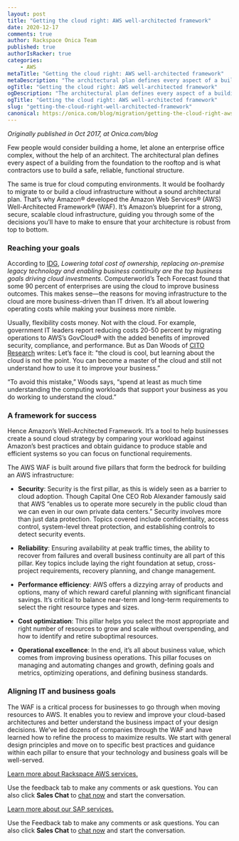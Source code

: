 ```yaml
---
layout: post
title: "Getting the cloud right: AWS well-architected framework"
date: 2020-12-17
comments: true
author: Rackspace Onica Team
published: true
authorIsRacker: true
categories:
    - AWS
metaTitle: "Getting the cloud right: AWS well-architected framework"
metaDescription: "The architectural plan defines every aspect of a building from the foundation to the rooftop, that is what the AWS well-architected framework does."
ogTitle: "Getting the cloud right: AWS well-architected framework"
ogDescription: "The architectural plan defines every aspect of a building from the foundation to the rooftop, that is what the AWS well-architected framework does."
ogTitle: "Getting the cloud right: AWS well-architected framework"
slug: "getting-the-cloud-right-well-architected-framework"
canonical: https://onica.com/blog/migration/getting-the-cloud-right-aws-well-architected-framework/
---
```


*Originally published in Oct 2017, at Onica.com/blog*

Few people would consider building a home, let alone an enterprise office
complex, without the help of an architect. The architectural plan defines every
aspect of a building from the foundation to the rooftop and is what contractors
use to build a safe, reliable, functional structure.

<!--more-->

The same is true for cloud computing environments. It would be foolhardy to
migrate to or build a cloud infrastructure without a sound architectural plan.
That’s why Amazon&reg; developed the Amazon Web Services&reg; (AWS)
Well-Architected Framework&reg; (WAF). It’s Amazon’s blueprint for a
strong, secure, scalable cloud infrastructure, guiding you through some of the
decisions you’ll have to make to ensure that your architecture is robust
from top to bottom.

### Reaching your goals

According to [IDG](https://www.idg.com/tools-for-marketers/2016-idg-enterprise-cloud-computing-survey/),
*Lowering total cost of ownership, replacing on-premise legacy technology and
enabling business continuity are the top business goals driving cloud investments.*
Computerworld’s Tech Forecast found that some 90 percent of enterprises are using
the cloud to improve business outcomes. This makes sense&mdash;the reasons for
moving infrastructure to the cloud are more business-driven than IT driven. It’s
all about lowering operating costs while making your business more nimble.

Usually, flexibility costs money. Not with the cloud. For example, government
IT leaders report reducing costs 20-50 percent by migrating operations to
AWS’s GovCloud&reg; with the added benefits of improved security, compliance, and
performance. But as Dan Woods of
[CITO Research](https://www.forbes.com/sites/danwoods/2016/02/23/avoiding-the-3-most-common-cloud-design-mistakes/#5f9faa2f6867)
writes: Let’s face it: "the cloud is cool, but learning about the cloud is not
the point. You can become a master of the cloud and still not understand how to use it to improve your business.”

“To avoid this mistake,” Woods says, “spend at least as much time understanding
the computing workloads that support your business as you do working to understand the cloud.”

### A framework for success

Hence Amazon’s Well-Architected Framework. It’s a tool to help businesses create
a sound cloud strategy by comparing your workload against Amazon’s best practices
and obtain guidance to produce stable and efficient systems so you can
focus on functional requirements.

The AWS WAF is built around five pillars that form the bedrock for
building an AWS infrastructure:

- **Security**: Security is the first pillar, as this is widely seen as a barrier to
  cloud adoption. Though Capital One CEO Rob Alexander famously said that
  AWS “enables us to operate more securely in the public cloud than we can
  even in our own private data centers.” Security involves more than just
  data protection. Topics covered include confidentiality, access control,
  system-level threat protection, and establishing controls to detect security events.

- **Reliability**: Ensuring availability at peak traffic times, the ability to
  recover from failures and overall business continuity are all part of this
  pillar. Key topics include laying the right foundation at setup,
  cross-project requirements, recovery planning, and change management.

- **Performance efficiency**: AWS offers a dizzying array of products and
  options, many of which reward careful planning with significant financial
  savings. It’s critical to balance near-term and long-term requirements to
  select the right resource types and sizes.

- **Cost optimization**: This pillar helps you select the most appropriate and
  right number of resources to grow and scale without overspending, and how to
  identify and retire suboptimal resources.

- **Operational excellence**: In the end, it’s all about business value, which
  comes from improving business operations. This pillar focuses on managing and
  automating changes and growth, defining goals and metrics, optimizing
  operations, and defining business standards.

### Aligning IT and business goals

The WAF is a critical process for businesses to go through when moving resources
to AWS. It enables you to review and improve your cloud-based architectures and
better understand the business impact of your design decisions. We’ve led dozens
of companies through the WAF and have learned how to refine the process to maximize
results. We start with general design principles and move on to specific best
practices and guidance within each pillar to ensure that your technology and
business goals will be well-served.

<a class="cta blue" id="cta" href="https://www.rackspace.com/cloud/aws">Learn more about Rackspace AWS services.</a>

Use the feedback tab to make any comments or ask questions. You can also click
**Sales Chat** to [chat now](https://www.rackspace.com/) and start the conversation.

<a class="cta purple" id="cta" href="https://www.rackspace.com/sap">Learn more about our SAP services.</a>

Use the Feedback tab to make any comments or ask questions. You can also click
**Sales Chat** to [chat now](https://www.rackspace.com/) and start the conversation.
